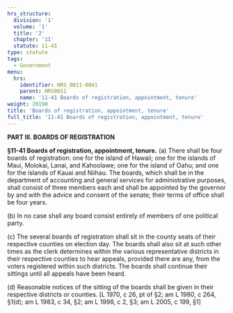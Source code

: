 ```yaml
---
hrs_structure:
  division: '1'
  volume: '1'
  title: '2'
  chapter: '11'
  statute: 11-41
type: statute
tags:
  - Government
menu:
  hrs:
    identifier: HRS_0011-0041
    parent: HRS0011
    name: '11-41 Boards of registration, appointment, tenure'
weight: 20190
title: 'Boards of registration, appointment, tenure'
full_title: '11-41 Boards of registration, appointment, tenure'
---
```

**PART III. BOARDS OF REGISTRATION**

**§11-41 Boards of registration, appointment, tenure.** (a) There shall be four boards of registration: one for the island of Hawaii; one for the islands of Maui, Molokai, Lanai, and Kahoolawe; one for the island of Oahu; and one for the islands of Kauai and Niihau. The boards, which shall be in the department of accounting and general services for administrative purposes, shall consist of three members each and shall be appointed by the governor by and with the advice and consent of the senate; their terms of office shall be four years.

(b) In no case shall any board consist entirely of members of one political party.

(c) The several boards of registration shall sit in the county seats of their respective counties on election day. The boards shall also sit at such other times as the clerk determines within the various representative districts in their respective counties to hear appeals, provided there are any, from the voters registered within such districts. The boards shall continue their sittings until all appeals have been heard.

(d) Reasonable notices of the sitting of the boards shall be given in their respective districts or counties. [L 1970, c 26, pt of §2; am L 1980, c 264, §1(d); am L 1983, c 34, §2; am L 1998, c 2, §3; am L 2005, c 199, §1]